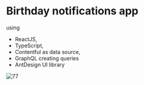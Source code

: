 # Birthday notifications app

using

- ReactJS, 
- TypeScript, 
- Contentful as data source,
- GraphQL creating queries  
- AntDesign UI library  


 
![77](https://user-images.githubusercontent.com/60580806/186890397-ec9c5072-9fbf-40fe-987f-30263d4ea8fc.jpg)

